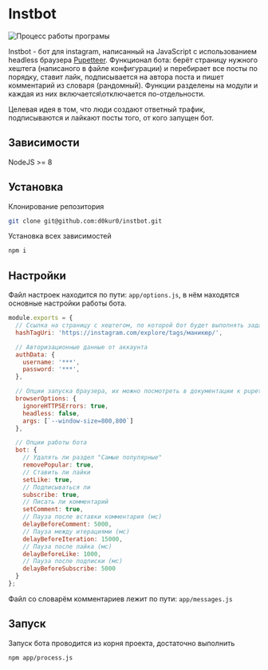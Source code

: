 # Instbot

![Процесс работы програмы](https://pp.userapi.com/c851216/v851216067/de22f/XDfyb98BiG4.jpg)

Instbot - бот для instagram, написанный на JavaScript c использованием headless браузера [Pupetteer](https://github.com/GoogleChrome/puppeteer).
Функционал бота: берёт страницу нужного хештега (написаного в файле конфигурации) и перебирает все посты по порядку, ставит лайк, подписывается на автора поста и пишет комментарий из словаря (рандомный).
Функции разделены на модули и каждая из них включается\отключается по-отдельности.

Целевая идея в том, что люди создают ответный трафик, подписываются и лайкают посты того, от кого запущен бот.

## Зависимости
NodeJS >= 8

## Установка

Клонирование репозитория

```bash
git clone git@github.com:d0kur0/instbot.git
```

Установка всех зависимостей

```bash
npm i
```

## Настройки

Файл настроек находится по пути: ```app/options.js```, в нём находятся основные настройки работы бота.

```js
module.exports = {
  // Ссылка на страницу с хештегом, по которой бот будет выполнять задачи
  hashTagUri: 'https://instagram.com/explore/tags/маникюр/',

  // Авторизационные данные от аккаунта
  authData: {
    username: '***',
    password: '***',
  },

  // Опции запуска браузера, их можно посмотреть в документации к pupetteer
  browserOptions: {
    ignoreHTTPSErrors: true,
    headless: false,
    args: [`--window-size=800,800`]
  },

  // Опции работы бота
  bot: {
    // Удалять ли раздел "Самые популярные"
    removePopular: true,
    // Ставить ли лайки
    setLike: true,
    // Подписываться ли
    subscribe: true,
    // Писать ли комментарий
    setComment: true,
    // Пауза после вставки комментария (мс)
    delayBeforeComment: 5000,
    // Пауза между итерациями (мс)
    delayBeforeIteration: 15000,
    // Пауза после лайка (мс)
    delayBeforeLike: 1000,
    // Пауза после подписки (мс)
    delayBeforeSubscribe: 5000
  }
};


```

Файл со словарём комментариев лежит по пути: ```app/messages.js```

## Запуск
Запуск бота проводится из корня проекта, достаточно выполнить
```bash
npm app/process.js
```
